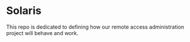 # Solaris
This repo is dedicated to defining how our remote access administration project will behave and work.
